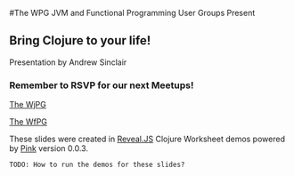 #The WPG JVM and Functional Programming User Groups Present

## Bring Clojure to your life!

Presentation by Andrew Sinclair

### Remember to RSVP for our next Meetups!
[The WjPG](https://www.meetup.com/theWjPG/)

[The WfPG](https://www.meetup.com/theWfPG/)


These slides were created in [Reveal.JS](https://github.com/hakimel/reveal.js)
Clojure Worksheet demos powered by [Pink](https://github.com/bodil/pink/tree/v0.0.3) version 0.0.3.

```
TODO: How to run the demos for these slides?
```